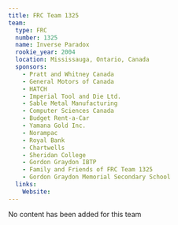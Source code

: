 ```yaml
---
title: FRC Team 1325
team:
  type: FRC
  number: 1325
  name: Inverse Paradox
  rookie_year: 2004
  location: Mississauga, Ontario, Canada
  sponsors:
    - Pratt and Whitney Canada
    - General Motors of Canada
    - HATCH
    - Imperial Tool and Die Ltd.
    - Sable Metal Manufacturing
    - Computer Sciences Canada
    - Budget Rent-a-Car
    - Yamana Gold Inc.
    - Norampac
    - Royal Bank
    - Chartwells
    - Sheridan College
    - Gordon Graydon IBTP
    - Family and Friends of FRC Team 1325
    - Gordon Graydon Memorial Secondary School
  links:
    Website: 
---
```

No content has been added for this team
